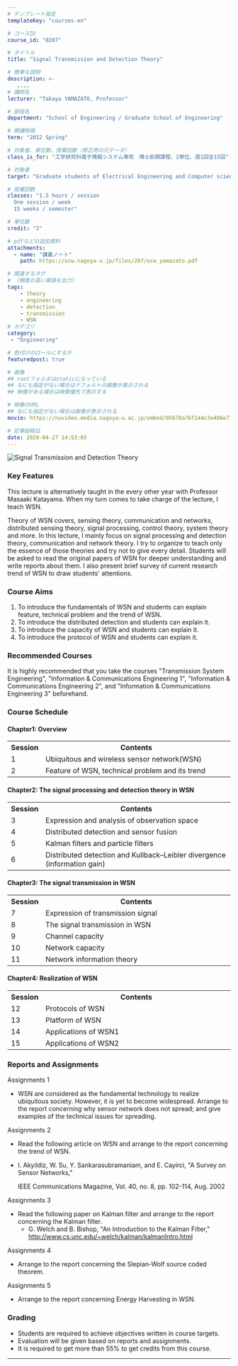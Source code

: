 ```yaml
---
# テンプレート指定
templateKey: "courses-en"

# コースID
course_id: "0207"

# タイトル
title: "Signal Transmission and Detection Theory"

# 簡単な説明
description: >-
   ....
# 講師名
lecturer: "Takaya YAMAZATO, Professor"

# 部局名
department: "School of Engineering / Graduate School of Engineering"

# 開講時限
term: "2012	Spring"

# 対象者、単位数、授業回数（修正用の元データ）
class_is_for: "工学研究科電子情報システム専攻　博士前期課程、2単位、週1回全15回"

# 対象者
target: "Graduate students of Electrical Engineering and Computer science Course"

# 授業回数
classes: "1.5 hours / session
  One session / week
  15 weeks / semester"

# 単位数
credit: "2"

# pdfなどの追加資料
attachments:
  - name: "講義ノート" 
    path: https://ocw.nagoya-u.jp/files/207/ocw_yamazato.pdf

# 関連するタグ
# （頻度の高い単語を出力）
tags:
    - theory
    - engineering
    - detection
    - transmission
    - WSN
# カテゴリ
category:
 - "Engineering"

# 色付けのロールにするか
featuredpost: true

# 画像
## rootフォルダはstaticになっている
## なにも指定がない場合はデフォルトの画像が表示される
## 映像がある場合は映像優先で表示する

# 映像のURL
## なにも指定がない場合は画像が表示される
movie: https://nuvideo.media.nagoya-u.ac.jp/embed/05678a76f144c3e406e77314c98250db531efa12

# 記事投稿日
date: 2020-04-27 14:53:03
---
```


![Signal Transmission and Detection Theory](https://ocw.nagoya-u.jp/files/207/WSN.jpg)

### Key Features

This lecture is alternatively taught in the every other year with Professor Masaaki Katayama. When my turn comes to take charge of the lecture, I teach WSN.

Theory of WSN covers, sensing theory, communication and networks, distributed sensing theory, signal processing, control theory, system theory and more. In this lecture, I mainly focus on signal processing and detection theory, communication and network theory. I try to organize to teach only the essence of those theories and try not to give every detail. Students will be asked to read the original papers of WSN for deeper understanding and write reports about them. I also present brief survey of current research trend of WSN to draw students' attentions.

### Course Aims

1. To introduce the fundamentals of WSN and students can explain feature, technical problem and the trend of WSN.
2. To introduce the distributed detection and students can explain it.
3. To introduce the capacity of WSN and students can explain it.
4. To introduce the protocol of WSN and students can explain it.

### Recommended Courses

It is highly recommended that you take the courses "Transmission System Engineering", "Information & Communications Engineering 1", "Information & Communications Engineering 2", and "Information & Communications Engineering 3" beforehand.

<h3>Course Schedule</h3>
<h4>Chapter1: Overview</h4>
<table class="basic" width="455">
<tr>
<th width="20" class="center">Session</th>
<th width="435" class="center">Contents</th>
</tr>
<tr>
<td width="20" class="center">1</td>
<td width="435">Ubiquitous and wireless sensor network(WSN)</td>
</tr>
<tr>
<td width="20" class="center">2</td>
<td width="435">Feature of WSN, technical problem and its trend</td>
</tr>
</table>
<h4>Chapter2: The signal processing and detection theory in WSN</h4>
<table class="basic" width="455">
<tr>
<th width="20" class="center">Session</th>
<th width="435" class="center">Contents</th>
</tr>
<tr>
<td width="20" class="center">3</td>
<td width="435">Expression and analysis of observation space</td>
</tr>
<tr>
<td width="20" class="center">4</td>
<td width="435">Distributed detection and sensor fusion</td>
</tr>
<tr>
<td width="20" class="center">5</td>
<td width="435">Kalman filters and particle filters</td>
</tr>
<tr>
<td width="20" class="center">6</td>
<td width="435">Distributed detection and Kullback&#8211;Leibler divergence (information gain)</td>
</tr>
</table>
<h4>Chapter3: The signal transmission in WSN</h4>
<table class="basic" width="455">
<tr>
<th width="20" class="center">Session</th>
<th width="435" class="center">Contents</th>
</tr>
<tr>
<td width="20" class="center">7</td>
<td width="435">Expression of transmission signal</td>
</tr>
<tr>
<td width="20" class="center">8</td>
<td width="435">The signal transmission in WSN</td>
</tr>
<tr>
<td width="20" class="center">9</td>
<td width="435">Channel capacity</td>
</tr>
<tr>
<td width="20" class="center">10</td>
<td width="435">Network capacity</td>
</tr>
<tr>
<td width="20" class="center">11</td>
<td width="435">Network information theory</td>
</tr>
</table>
<h4>Chapter4: Realization of WSN</h4>
<table class="basic" width="455">
<tr>
<th width="20" class="center">Session</th>
<th width="435" class="center">Contents</th>
</tr>
<tr>
<td width="20" class="center">12</td>
<td width="435">Protocols of WSN</td>
</tr>
<tr>
<td width="20" class="center">13</td>
<td width="435">Platform of WSN</td>
</tr>
<tr>
<td width="20" class="center">14</td>
<td width="435">Applications of WSN1</td>
</tr>
<tr>
<td width="20" class="center">15</td>
<td width="435">Applications of WSN2</td>
</tr>
</table>

<h3>Reports and Assignments</h3>

Assignments 1

- WSN are considered as the fundamental technology to realize ubiquitous society. However, it is yet to become widespread. Arrange to the report concerning why sensor network does not spread; and give examples of the technical issues for spreading.

Assignments 2

- Read the following article on WSN and arrange to the report concerning the trend of WSN.

<ul><li>I. Akyildiz, W. Su, Y. Sankarasubramaniam, and E. Cayirci, "A Survey on Sensor Networks,"

IEEE Communications Magazine, Vol. 40, no. 8, pp. 102-114, Aug. 2002</li></ul>

Assignments 3

- Read the following paper on Kalman filter and arrange to the report concerning the Kalman filter. <ul><li>G. Welch and B. Bishop, "An Introduction to the Kalman Filter," <a href="http://www.cs.unc.edu/~welch/kalman/kalmanIntro.html">http://www.cs.unc.edu/~welch/kalman/kalmanIntro.html</a>

</li></ul>

Assignments 4

- Arrange to the report concerning the Slepian-Wolf source coded theorem.

Assignments 5

- Arrange to the report concerning Energy Harvesting in WSN.

### Grading

- Students are required to achieve objectives written in course targets.
- Evaluation will be given based on reports and assignments.
- It is required to get more than 55% to get credits from this course.

---
